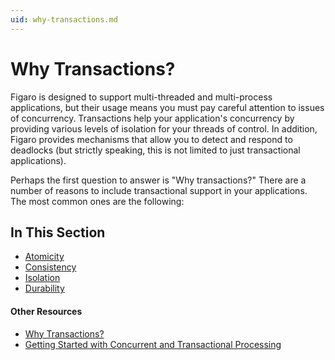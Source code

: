 ```yaml
---
uid: why-transactions.md
---
```


# Why Transactions?

Figaro is designed to support multi-threaded and multi-process applications, but their usage means you must pay careful attention to issues of concurrency. Transactions help your application's concurrency by providing various levels of isolation for your threads of control. In addition, Figaro provides mechanisms that allow you to detect and respond to deadlocks (but strictly speaking, this is not limited to just transactional applications).


Perhaps the first question to answer is "Why transactions?" There are a number of reasons to include transactional support in your applications. The most common ones are the following:



## In This Section

* [Atomicity](xref:atomicity.md)
* [Consistency](xref:consistency.md)
* [Isolation](xref:isolation.md)
* [Durability](xref:durability.md)



#### Other Resources

* [Why Transactions?](xref:why-transactions.md)
* [Getting Started with Concurrent and Transactional Processing](xref:getting-started-with-concurrent-and-transactional-processing.md)